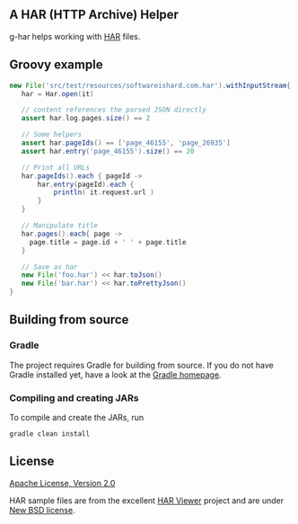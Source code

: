 A HAR (HTTP Archive) Helper
---------------------------

g-har helps working with [HAR](http://www.softwareishard.com/blog/har-12-spec/) files.

Groovy example
--------------
```groovy
new File('src/test/resources/softwareishard.com.har').withInputStream{
   har = Har.open(it)

   // content references the parsed JSON directly
   assert har.log.pages.size() == 2 

   // Some helpers
   assert har.pageIds() == ['page_46155', 'page_26935']
   assert har.entry('page_46155').size() == 20

   // Print all URLs
   har.pageIds().each { pageId ->
       har.entry(pageId).each {
           println( it.request.url )
       }
   }

   // Manipulate title
   har.pages().each{ page ->
     page.title = page.id + ' ' + page.title
   }

   // Save as har
   new File('foo.har') << har.toJson()
   new File('bar.har') << har.toPrettyJson()
}
```

Building from source
--------------------

### Gradle

  The project requires Gradle for building from source. If you do not have Gradle installed yet, have a look at
  the [Gradle homepage](http://gradle.org).


### Compiling and creating JARs

To compile and create the JARs, run

```gradle clean install```


License
-------
[Apache License, Version 2.0](LICENSE)

HAR sample files are from the excellent [HAR Viewer](https://github.com/janodvarko/harviewer) project and are under [New BSD license](https://code.google.com/p/harviewer/).
